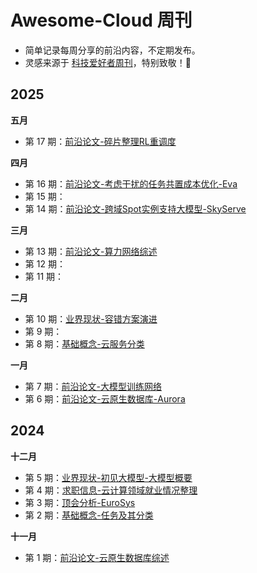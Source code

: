 # Awesome-Cloud 周刊

* 简单记录每周分享的前沿内容，不定期发布。
* 灵感来源于 [科技爱好者周刊](https://github.com/ruanyf/weekly)，特别致敬！🫡

## 2025

**五月**
* 第 17 期：[前沿论文-碎片整理RL重调度](docs/issue-17.md)

**四月**
* 第 16 期：[前沿论文-考虑干扰的任务共置成本优化-Eva](issue-16.md)
* 第 15 期：
* 第 14 期：[前沿论文-跨域Spot实例支持大模型-SkyServe](docs/issue-14.md)

**三月**
* 第 13 期：[前沿论文-算力网络综述](./issue-13.md)
* 第 12 期：
* 第 11 期：

**二月**
* 第 10 期：[业界现状-容错方案演进](docs/issue-10.md)
* 第 9 期：
* 第 8 期：[基础概念-云服务分类](docs/issue-8.md)

**一月**
* 第 7 期：[前沿论文-大模型训练网络](docs/issue-7.md)
* 第 6 期：[前沿论文-云原生数据库-Aurora](./issue-6.md)

## 2024

**十二月**
* 第 5 期：[业界现状-初见大模型-大模型概要](docs/issue-5.md)
* 第 4 期：[求职信息-云计算领域就业情况整理](docs/issue-4.md)
* 第 3 期：[顶会分析-EuroSys](docs/issue-3.md)
* 第 2 期：[基础概念-任务及其分类](docs/issue-2.md)

**十一月**
* 第 1 期：[前沿论文-云原生数据库综述](./issue-1.md)
